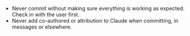 - Never commit without making sure everything is working as expected. Check in with the user first.
- Never add co-authored or attribution to Claude when committing, in messages or elsewhere.
